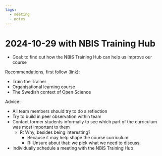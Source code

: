 ```yaml
---
tags:
  - meeting
  - notes
---
```


# 2024-10-29 with NBIS Training Hub

- Goal: to find out how the NBIS Training Hub can help us improve our course

Recommendations, first follow ([link](https://training.scilifelab.se/our_resources/trainer_community)):

- Train the Trainer
- Organisational learning course
- The Swedish context of Open Science

Advice:

- All team members should try to do a reflection
- Try to build in peer observation within team
- Contact former students informally to see which part of the curriculum was most important to them
    - R: Why, besides being interesting?
        - Because it may help shape the course curriculum
        - R: Unsure about that: we pick what we need to discuss.
- Individually schedule a meeting with the NBIS Training Hub

